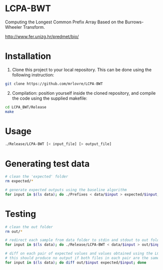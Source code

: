 # LCPA-BWT
Computing the Longest Common Prefix Array Based on the Burrows-Wheeler Transform.

http://www.fer.unizg.hr/predmet/bio/

# Installation
1. Clone this project to your local repository. This can be done using the following instruction:  
```sh  
git clone https://github.com/mrlovre/LCPA-BWT  
```  
2. Compilation: position yourself inside the cloned repository, and compile the code using the supplied makefile:
```sh
cd LCPA_BWT/Release
make
```

# Usage
```sh
./Release/LCPA-BWT [< input_file] [> output_file]
```

# Generating test data
```sh
# clean the 'expected' folder
rm expected/*

# generate expected outputs using the baseline algorithm
for input in $(ls data); do ./Prefixes < data/$input > expected/$input; done
```

# Testing
```sh
# clean the out folder
rm out/*

# redirect each sample from data folder to stdin and stdout to out folder
for input in $(ls data); do ./Release/LCPA-BWT < data/$input > out/$input; done

# diff on each pair of expected values and values obtained using the LCPA-BWT algorithm
# this should produce no output if both files in each pair are the same
for input in $(ls data); do diff out/$input expected/$input; done
```
